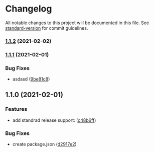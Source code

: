 # Changelog

All notable changes to this project will be documented in this file. See [standard-version](https://github.com/conventional-changelog/standard-version) for commit guidelines.

### [1.1.2](https://github.com/justinwilliamsrva/dailyRoutineChecker/compare/v1.1.1...v1.1.2) (2021-02-02)

### [1.1.1](https://github.com/justinwilliamsrva/dailyRoutineChecker/compare/v1.1.0...v1.1.1) (2021-02-01)


### Bug Fixes

* asdasd ([9be81c8](https://github.com/justinwilliamsrva/dailyRoutineChecker/commit/9be81c8d9587df15508794766d510d7ac72cdffb))

## 1.1.0 (2021-02-01)


### Features

* add standrad release support: ([c48b6ff](https://github.com/justinwilliamsrva/dailyRoutineChecker/commit/c48b6ff110417e0ae6b1ae63221702822f495a5f))


### Bug Fixes

* create package.json ([d2917e2](https://github.com/justinwilliamsrva/dailyRoutineChecker/commit/d2917e28951c2df517f4562fdfec6aed25937d62))
